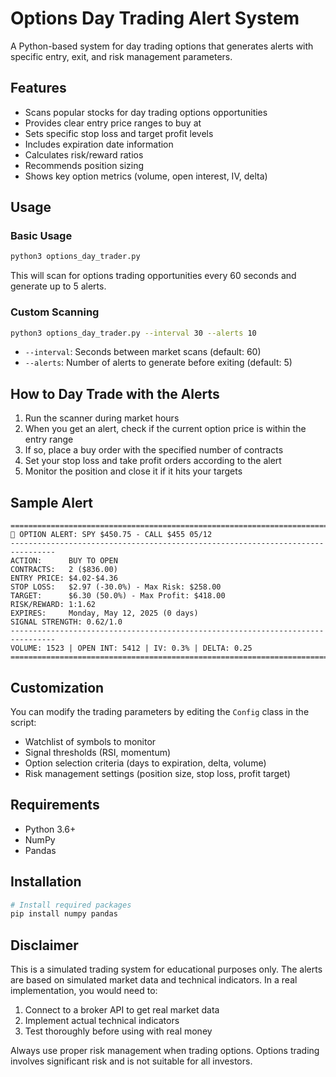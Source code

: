 # Options Day Trading Alert System

A Python-based system for day trading options that generates alerts with specific entry, exit, and risk management parameters.

## Features

- Scans popular stocks for day trading options opportunities
- Provides clear entry price ranges to buy at
- Sets specific stop loss and target profit levels
- Includes expiration date information
- Calculates risk/reward ratios
- Recommends position sizing
- Shows key option metrics (volume, open interest, IV, delta)

## Usage

### Basic Usage

```bash
python3 options_day_trader.py
```

This will scan for options trading opportunities every 60 seconds and generate up to 5 alerts.

### Custom Scanning

```bash
python3 options_day_trader.py --interval 30 --alerts 10
```

- `--interval`: Seconds between market scans (default: 60)
- `--alerts`: Number of alerts to generate before exiting (default: 5)

## How to Day Trade with the Alerts

1. Run the scanner during market hours
2. When you get an alert, check if the current option price is within the entry range
3. If so, place a buy order with the specified number of contracts
4. Set your stop loss and take profit orders according to the alert
5. Monitor the position and close it if it hits your targets

## Sample Alert

```
================================================================================
🔔 OPTION ALERT: SPY $450.75 - CALL $455 05/12
--------------------------------------------------------------------------------
ACTION:      BUY TO OPEN
CONTRACTS:   2 ($836.00)
ENTRY PRICE: $4.02-$4.36
STOP LOSS:   $2.97 (-30.0%) - Max Risk: $258.00
TARGET:      $6.30 (50.0%) - Max Profit: $418.00
RISK/REWARD: 1:1.62
EXPIRES:     Monday, May 12, 2025 (0 days)
SIGNAL STRENGTH: 0.62/1.0
--------------------------------------------------------------------------------
VOLUME: 1523 | OPEN INT: 5412 | IV: 0.3% | DELTA: 0.25
================================================================================
```

## Customization

You can modify the trading parameters by editing the `Config` class in the script:

- Watchlist of symbols to monitor
- Signal thresholds (RSI, momentum)
- Option selection criteria (days to expiration, delta, volume)
- Risk management settings (position size, stop loss, profit target)

## Requirements

- Python 3.6+
- NumPy
- Pandas

## Installation

```bash
# Install required packages
pip install numpy pandas
```

## Disclaimer

This is a simulated trading system for educational purposes only. The alerts are based on simulated market data and technical indicators. In a real implementation, you would need to:

1. Connect to a broker API to get real market data
2. Implement actual technical indicators
3. Test thoroughly before using with real money

Always use proper risk management when trading options. Options trading involves significant risk and is not suitable for all investors. 